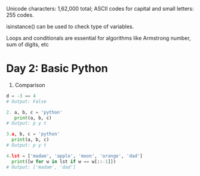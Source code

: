 
Unicode characters: 1,62,000 total; ASCII codes for capital and small letters: 255 codes.

isinstance() can be used to check type of variables.

Loops and conditionals are essential for algorithms like Armstrong number, sum of digits, etc
# Day 2: Basic Python

1. Comparison
```python
d = -3 == 4
# Output: False

2. a, b, c = 'python'
   print(a, b, c)
# Output: p y t

3.a, b, c = 'python'
  print(a, b, c)
# Output: p y t

4.lst = ['madam', 'apple', 'moon', 'orange', 'dad']
  print([w for w in lst if w == w[::-1]])
# Output: ['madam', 'dad']






